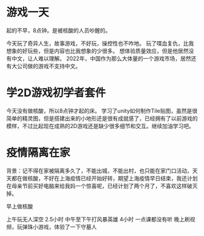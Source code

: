 # 游戏一天
起的不早，8点钟。是被核酸的人员吵醒的。

今天玩了奇异人生，故事游戏，不好玩，操控性也不咋地。
玩了喋血复仇，比我想象的好玩些，但是内容也比我想象的少很多。
想体验质量效应，但是他居然没有中文，让人难以理解。
2022年，中国作为那么大体量的一个游戏市场，居然还有大公司做的游戏不支持中文。

# 学2D游戏初学者套件
今天没有做核酸，所以8点钟才起的床。
学习了unity如何制作Tile贴图，虽然是很简单的精灵图，但是搭建出来的小地形还是很有成就感了，已经拥有了以前游戏的模样，不过比起现在成熟的2D游戏还是缺少很多细节和交互。继续加油学习吧。

# 疫情隔离在家
背景：记不得在家被隔离多久了，不能出城，不能出村，也只能在家门口活动，天天都在做核酸，不好在上海疫情已经开始好转，期望上海疫情早日结束，我还计划在母亲节前买好电脑来给我妈一个惊喜呢，已经计划了两个月了，不喜欢这样破灭掉。

早上做核酸

上午玩无人深空 2.5小时
中午至下午打风暴英雄    4小时
一点课都没有听
晚上刷视频，玩弹珠小游戏，体验了一下守墓人
